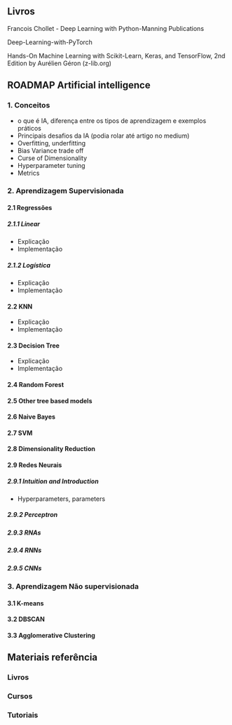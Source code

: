 ## Livros

Francois Chollet - Deep Learning with Python-Manning Publications

Deep-Learning-with-PyTorch

Hands-On Machine Learning with Scikit-Learn, Keras, and TensorFlow, 2nd Edition by Aurélien Géron (z-lib.org)


## ROADMAP Artificial intelligence

### 1. Conceitos

* o que é IA, diferença entre os tipos de aprendizagem e exemplos práticos
* Principais desafios da IA (podia rolar até artigo no medium)
* Overfitting, underfitting
* Bias Variance trade off
* Curse of Dimensionality
* Hyperparameter tuning
* Metrics

### 2. Aprendizagem Supervisionada

#### 2.1 Regressões

##### 2.1.1 Linear

* Explicação
* Implementação

##### 2.1.2 Logística

* Explicação
* Implementação

#### 2.2 KNN

* Explicação
* Implementação

#### 2.3 Decision Tree

* Explicação
* Implementação

#### 2.4 Random Forest

#### 2.5 Other tree based models

#### 2.6 Naive Bayes

#### 2.7 SVM

#### 2.8 Dimensionality Reduction

#### 2.9 Redes Neurais

##### 2.9.1 Intuition and Introduction

* Hyperparameters, parameters 

##### 2.9.2 Perceptron

##### 2.9.3 RNAs

##### 2.9.4 RNNs

##### 2.9.5 CNNs

### 3. Aprendizagem Não supervisionada

#### 3.1 K-means

#### 3.2 DBSCAN

#### 3.3 Agglomerative Clustering

## Materiais referência

### Livros

### Cursos

### Tutoriais